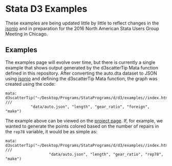 # Stata D3 Examples
These examples are being updated little by little to reflect changes in the [jsonio](https://wbuchanan.github.io/StataJSON) and in preparation for the 2016 North American Stata Users Group Meeting in Chicago.  

## Examples
The examples page will evolve over time, but there is currently a single example that shows output generated by the d3scatterTip Mata function defined in this repository.  After converting the auto.dta dataset to JSON using [jsonio](http://wbuchanan.github.io/StataJSON/about/) and defining the d3scatterTip Mata function, the graph was created using the code:

```   
mata: d3scatterTip("~/Desktop/Programs/StataPrograms/d/d3/examples//index.html", ///   
		   "data/auto.json", "length", "gear_ratio", "foreign", "make")
```   

The example above can be viewed on the [project page](http://wbuchanan.github.io/d3mata-examples/).  If, for example, we wanted to generate the points colored based on the number of repairs in the `rep78` variable, it would be as simple as:

```
mata: d3scatterTip("~/Desktop/Programs/StataPrograms/d/d3/examples//index.html", ///   
                   "data/auto.json", "length", "gear_ratio", "rep78", "make")
```
 


